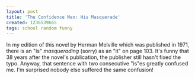```yaml
---
layout: post
title: 'The Confidence Man: His Masquerade'
created: 1236539665
tags: school random funny
---
```

In my edition of this novel by Herman Melville which was published in 1971, there is an "is" *masquerading* (sorry) as an "it" on page 103. It's funny that 38 years after the novel's publication, the publisher still hasn't fixed the typo. Anyway, that sentence with two consecutive "is"es greatly confused me. I'm surprised nobody else suffered the same confusion!
